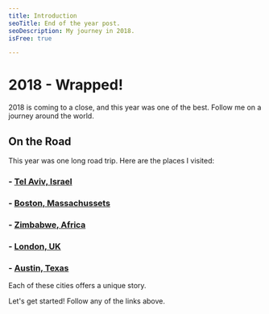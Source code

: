 ```yaml
---
title: Introduction
seoTitle: End of the year post.
seoDescription: My journey in 2018.
isFree: true

---
```


# 2018 - Wrapped!

2018 is coming to a close, and this year was one of the best. Follow me on a journey around the world.

## On the Road

This year was one long road trip. Here are the places I visited:

### - [Tel Aviv, Israel](https://michaelstromer.nyc/books/my-journey-in-2018/tel-aviv)
### - [Boston, Massachussets](https://michaelstromer.nyc/books/my-journey-in-2018/sailing)
### - [Zimbabwe, Africa](https://michaelstromer.nyc/books/my-journey-in-2018/africa)  
### - [London, UK](https://michaelstromer.nyc/books/my-journey-in-2018/solo-travel-in-the-uk)
### - [Austin, Texas](https://michaelstromer.nyc/books/my-journey-in-2018/southern-comfort) 

Each of these cities offers a unique story. 

Let's get started! Follow any of the links above.
